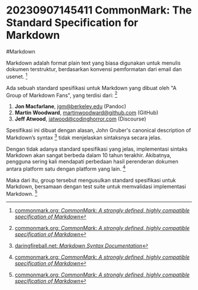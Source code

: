 # 20230907145411 CommonMark: The Standard Specification for Markdown

#Markdown

Markdown adalah format plain text yang biasa digunakan untuk menulis dokumen terstruktur, berdasarkan konvensi pemformatan dari email dan usenet. [^1]

Ada sebuah standard spesifikasi untuk Markdown yang dibuat oleh "A Group of Markdown Fans", yang terdisi dari: [^1]

1. **Jon Macfarlane**, jgm@berkeley.edu (Pandoc)
1. **Martin Woodward**, martinwoodward@github.com (GitHub)
1. **Jeff Atwood**, jatwood@codinghorror.com (Discourse)

Spesifikasi ini dibuat dengan alasan, John Gruber's canonical description of Markdown’s syntax [^2] tidak menjelaskan sintaksnya secara jelas.

Dengan tidak adanya standard spesifikasi yang jelas, implementasi sintaks Markdown akan sangat berbeda dalam 10 tahun terakhir. Akibatnya, pengguna sering kali mendapati perbedaan hasil perenderan dokumen antara platform satu dengan platform yang lain. [^1]

Maka dari itu, group tersebut mengusulkan standard spesifikasi untuk Markdown, bersamaan dengan test suite untuk memvalidasi implementasi Markdown. [^1]


[^1]: [commonmark.org: _CommonMark: A strongly defined, highly compatible specification of Markdown_](https://commonmark.org/)
[^2]: [daringfireball.net: _Markdown Syntax Documentation_](https://daringfireball.net/projects/markdown/syntax)
